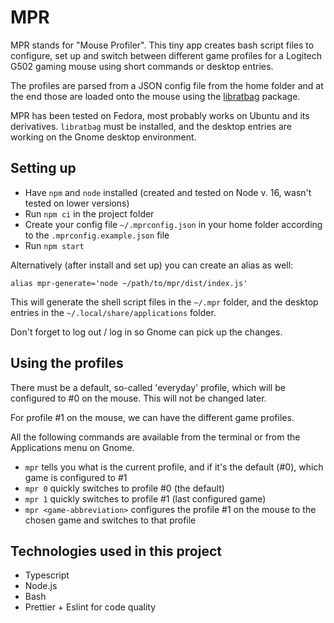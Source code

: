 # MPR

MPR stands for "Mouse Profiler". This tiny app creates bash script files to configure, set up and switch between different game profiles for a Logitech G502 gaming mouse using short commands or desktop entries.

The profiles are parsed from a JSON config file from the home folder and at the end those are loaded onto the mouse using the [libratbag](https://github.com/libratbag/libratbag) package.

MPR has been tested on Fedora, most probably works on Ubuntu and its derivatives. `libratbag` must be installed, and the desktop entries are working on the Gnome desktop environment.

## Setting up

- Have `npm` and `node` installed (created and tested on Node v. 16, wasn't tested on lower versions)
- Run `npm ci` in the project folder
- Create your config file `~/.mprconfig.json` in your home folder according to the `.mprconfig.example.json` file
- Run `npm start`

Alternatively (after install and set up) you can create an alias as well: 
```shell
alias mpr-generate='node ~/path/to/mpr/dist/index.js'
```

This will generate the shell script files in the `~/.mpr` folder, and the desktop entries in the `~/.local/share/applications` folder.

Don't forget to log out / log in so Gnome can pick up the changes.

## Using the profiles

There must be a default, so-called 'everyday' profile, which will be configured to #0 on the mouse. This will not be changed later.

For profile #1 on the mouse, we can have the different game profiles.

All the following commands are available from the terminal or from the Applications menu on Gnome.

- `mpr` tells you what is the current profile, and if it's the default (#0), which game is configured to #1
- `mpr 0` quickly switches to profile #0 (the default)
- `mpr 1` quickly switches to profile #1 (last configured game)
- `mpr <game-abbreviation>` configures the profile #1 on the mouse to the chosen game and switches to that profile

## Technologies used in this project

- Typescript
- Node.js
- Bash
- Prettier + Eslint for code quality
